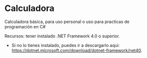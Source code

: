# Calculadora
Calculadora básica, para uso personal o uso para practicas de programación en C#

Recursos: tener instalado .NET Framework 4.0 o superior.
- Si no lo tienes instalado, puedes ir a descargarlo aqui: https://dotnet.microsoft.com/download/dotnet-framework/net40.
